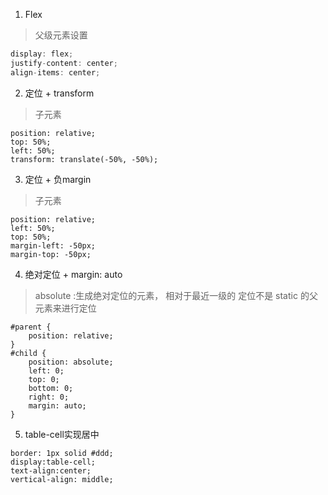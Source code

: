 1. Flex
> 父级元素设置
```js
display: flex;
justify-content: center;
align-items: center;
```

2. 定位 + transform
> 子元素
```
position: relative;
top: 50%;
left: 50%;
transform: translate(-50%, -50%);
```

3. 定位 + 负margin
> 子元素
```
position: relative;
left: 50%;
top: 50%;
margin-left: -50px;
margin-top: -50px;
```

4. 绝对定位 + margin: auto
> absolute :生成绝对定位的元素， 相对于最近一级的 定位不是 static 的父元素来进行定位
```
#parent {
    position: relative;
}
#child {
    position: absolute;
    left: 0;
    top: 0;
    bottom: 0;
    right: 0;
    margin: auto;
}
```

5. table-cell实现居中
```
border: 1px solid #ddd;
display:table-cell;
text-align:center;
vertical-align: middle;
```